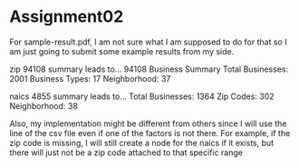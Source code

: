# Assignment02
For sample-result.pdf, I am not sure what I am supposed to do for that so I am just going to submit some example results from my side.

zip 94108 summary leads to...
94108 Business Summary
Total Businesses: 2001
Business Types: 17
Neighborhood: 37

naics 4855 summary leads to...
Total Businesses: 1364
Zip Codes: 302
Neighborhood: 38


Also, my implementation might be different from others since I will use the line of the csv file even if one of the factors is not there. For example, if the zip code is missing, I will still create a node for the naics if it exists, but there will just not be a zip code attached to that specific range
